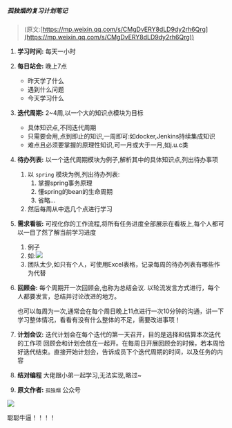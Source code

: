 ##### 孤独烟的复习计划笔记
> (原文:[https://mp.weixin.qq.com/s/CMgDvERY8dLD9dy2rh6Qrg](https://mp.weixin.qq.com/s/CMgDvERY8dLD9dy2rh6Qrg))
1. **学习时间:** 每天一小时
2. **每日站会:** 晚上7点
	*  昨天学了什么
	*  遇到什么问题
	*  今天学习什么
3. **迭代周期:** 2~4周,以一个大的知识点模块为目标
	* 具体知识点,不同迭代周期
	* 只需要会用,点到即止的知识,一周即可:如docker,Jenkins持续集成知识
	* 难点且必须要掌握的原理性知识,可一月或大于一月,如j.u.c类
4. **待办列表:** 以一个迭代周期模块为例子,解析其中的具体知识点,列出待办事项
    1. 以 ``spring`` 模块为例,列出待办列表:
        1. 掌握spring事务原理
        2. 懂spring的bean的生命周期
        3. 省略…
    2. 然后每周从中选几个点进行学习
5. **需求看板:** 可视化你的工作流程,将所有任务进度全部展示在看板上,每个人都可以一目了然了解当前学习进度
	1. 例子
	2. 如:![](https://i.loli.net/2019/06/21/5d0c4597bb35127889.png)
	3. 团队太少,如只有个人，可使用Excel表格，记录每周的待办列表有哪些作为代替
6. **回顾会:** 每个周期开一次回顾会,也称为总结会议.
     以轮流发言方式进行，每个人都要发言，总结并讨论改进的地方。
     
     也可以每周为一次,通常会在每个周日晚上11点进行一次10分钟的沟通，讲一下学习整体情况，看看有没有什么整体的不足，需要改进事项！
7. **计划会议:** 迭代计划会在每个迭代的第一天召开，目的是选择和估算本次迭代的工作项
        回顾会和计划会放在一起开。在每周日开展回顾会的时候，若本周恰好迭代结束。直接开始计划会，告诉成员下个迭代周期的时间，以及任务的内容
8. **结对编程** 大佬跟小弟一起学习,无法实现,略过~
9. **原文作者:** ``孤独烟`` 公众号

![](https://i.loli.net/2019/06/21/5d0c493ee121338459.png)

聪聪牛逼！！！！

